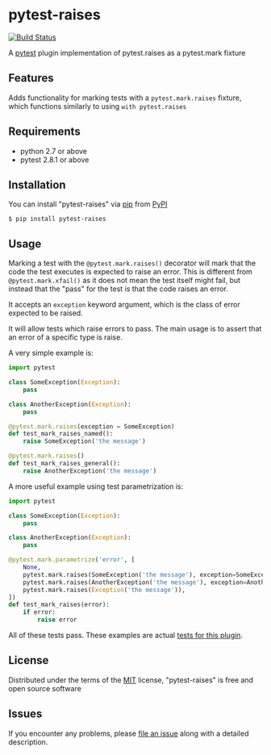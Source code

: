 pytest-raises
===================================
[![Build Status](https://travis-ci.com/Lemmons/pytest-raises.svg?branch=master)](https://travis-ci.com/Lemmons/pytest-raises)

A [pytest][] plugin implementation of pytest.raises as a pytest.mark fixture

Features
--------

Adds functionality for marking tests with a `pytest.mark.raises` fixture, which functions similarly to using `with pytest.raises`


Requirements
------------

- python 2.7 or above
- pytest 2.8.1 or above


Installation
------------

You can install "pytest-raises" via [pip][] from [PyPI][]

```
$ pip install pytest-raises
```

Usage
-----

Marking a test with the `@pytest.mark.raises()` decorator will mark that the code the test executes is expected to raise an error.  This is different from `@pytest.mark.xfail()` as it does not mean the test itself might fail, but instead that the "pass" for the test is that the code raises an error.

It accepts an `exception` keyword argument, which is the class of error expected to be raised.

It will allow tests which raise errors to pass.  The main usage is to assert that an error of a specific type is raise.

A very simple example is:

```python
import pytest

class SomeException(Exception):
    pass

class AnotherException(Exception):
    pass

@pytest.mark.raises(exception = SomeException)
def test_mark_raises_named():
    raise SomeException('the message')

@pytest.mark.raises()
def test_mark_raises_general():
    raise AnotherException('the message')

```

A more useful example using test parametrization is:

```python
import pytest

class SomeException(Exception):
    pass

class AnotherException(Exception):
    pass

@pytest.mark.parametrize('error', [
    None,
    pytest.mark.raises(SomeException('the message'), exception=SomeException),
    pytest.mark.raises(AnotherException('the message'), exception=AnotherException),
    pytest.mark.raises(Exception('the message')),
])
def test_mark_raises(error):
    if error:
        raise error

```

All of these tests pass.  These examples are actual [tests for this plugin][].

License
-------

Distributed under the terms of the [MIT][] license, "pytest-raises" is free and open source software


Issues
------

If you encounter any problems, please [file an issue][] along with a detailed description.

[MIT]: http://opensource.org/licenses/MIT
[file an issue]: https://github.com/Authentise/pytest-raises/issues
[pytest]: https://github.com/pytest-dev/pytest
[tests for this plugin]: https://github.com/Authentise/pytest-raises/blob/master/tests/test_raises.py
[pip]: https://pypi.python.org/pypi/pip/
[PyPI]: https://pypi.python.org/pypi
